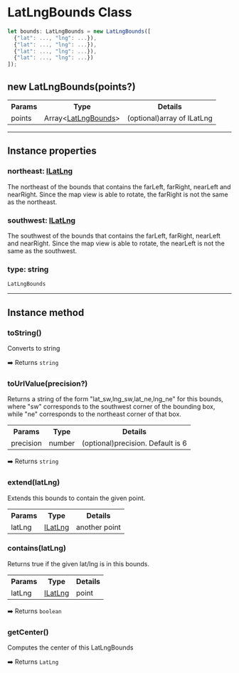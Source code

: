 # LatLngBounds Class

```typescript
let bounds: LatLngBounds = new LatLngBounds([
  {"lat": ..., "lng": ...}),
  {"lat": ..., "lng": ...}),
  {"lat": ..., "lng": ...}),
  {"lat": ..., "lng": ...})
]);
```

## new LatLngBounds(points?)

<table>
<tr>
  <th>Params</th>
  <th>Type</th>
  <th>Details</th>
</tr>
<tr>
  <td>points</td>
  <td>Array&lt;<a href="../ilatlngbounds/README.md">LatLngBounds</a>&gt;</td>
  <td>(optional)array of ILatLng</td>
</tr>
</table>

------

## Instance properties

### northeast: [ILatLng](../ilatlng/README.md)

The northeast of the bounds that contains the farLeft, farRight, nearLeft and nearRight.
Since the map view is able to rotate, the farRight is not the same as the northeast.


### southwest: [ILatLng](../ilatlng/README.md)

The southwest of the bounds that contains the farLeft, farRight, nearLeft and nearRight.
Since the map view is able to rotate, the nearLeft is not the same as the southwest.

### type: string

`LatLngBounds`

------

## Instance method


### toString()

Converts to string

:arrow_right: Returns `string`


### toUrlValue(precision?)

Returns a string of the form "lat_sw,lng_sw,lat_ne,lng_ne" for this bounds, where "sw" corresponds to the southwest corner of the bounding box, while "ne" corresponds to the northeast corner of that box.

<table>
<tr>
  <th>Params</th>
  <th>Type</th>
  <th>Details</th>
</tr>
<tr>
  <td>precision</td>
  <td>number</td>
  <td>(optional)precision. Default is 6</td>
</tr>
</table>

:arrow_right: Returns `string`


### extend(latLng)

Extends this bounds to contain the given point.

<table>
<tr>
  <th>Params</th>
  <th>Type</th>
  <th>Details</th>
</tr>
<tr>
  <td>latLng</td>
  <td><a href="../ilatlng/README.md">ILatLng</a></td>
  <td>another point</td>
</tr>
</table>

### contains(latLng)

Returns true if the given lat/lng is in this bounds.

<table>
<tr>
  <th>Params</th>
  <th>Type</th>
  <th>Details</th>
</tr>
<tr>
  <td>latLng</td>
  <td><a href="../ilatlng/README.md">ILatLng</a></td>
  <td>point</td>
</tr>
</table>

:arrow_right: Returns `boolean`


### getCenter()

Computes the center of this LatLngBounds

:arrow_right: Returns `LatLng`
